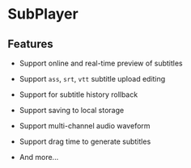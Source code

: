 # SubPlayer



## Features

-   Support online and real-time preview of subtitles
-   Support `ass`, `srt`, `vtt` subtitle upload editing

-   Support for subtitle history rollback
-   Support saving to local storage
-   Support multi-channel audio waveform

-   Support drag time to generate subtitles
-   And more...
